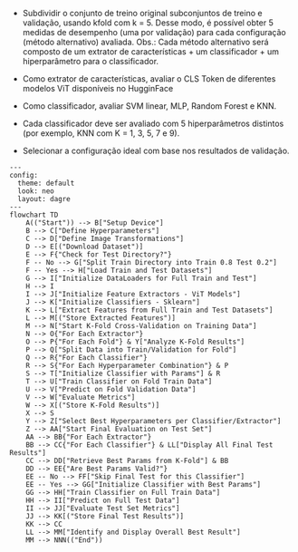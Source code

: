 - Subdividir o conjunto de treino original subconjuntos de treino e validação, usando kfold com k = 5. Desse modo, é possível obter 5 medidas de desempenho (uma por validação) para cada configuração (método alternativo) avaliada. 
Obs.: Cada método alternativo será composto de um extrator de características + um classificador + um hiperparâmetro para o classificador. 

- Como extrator de características, avaliar o CLS Token de diferentes modelos ViT disponíveis no HugginFace

- Como classificador, avaliar SVM linear, MLP, Random Forest e KNN. 

- Cada classificador deve ser avaliado com 5 hiperparâmetros distintos (por exemplo, KNN com K = 1, 3, 5, 7 e 9). 

- Selecionar a configuração ideal com base nos resultados de validação. 

```mermaid
---
config:
  theme: default
  look: neo
  layout: dagre
---
flowchart TD
    A(("Start")) --> B["Setup Device"]
    B --> C["Define Hyperparameters"]
    C --> D["Define Image Transformations"]
    D --> E[("Download Dataset")]
    E --> F{"Check for Test Directory?"}
    F -- No --> G["Split Train Directory into Train 0.8 Test 0.2"]
    F -- Yes --> H["Load Train and Test Datasets"]
    G --> I["Initialize DataLoaders for Full Train and Test"]
    H --> I
    I --> J["Initialize Feature Extractors - ViT Models"]
    J --> K["Initialize Classifiers - Sklearn"]
    K --> L["Extract Features from Full Train and Test Datasets"]
    L --> M[("Store Extracted Features")]
    M --> N["Start K-Fold Cross-Validation on Training Data"]
    N --> O{"For Each Extractor"}
    O --> P{"For Each Fold"} & Y["Analyze K-Fold Results"]
    P --> Q["Split Data into Train/Validation for Fold"] 
    Q --> R{"For Each Classifier"} 
    R --> S{"For Each Hyperparameter Combination"} & P
    S --> T["Initialize Classifier with Params"] & R
    T --> U["Train Classifier on Fold Train Data"]
    U --> V["Predict on Fold Validation Data"]
    V --> W["Evaluate Metrics"]
    W --> X[("Store K-Fold Results")]
    X --> S
    Y --> Z["Select Best Hyperparameters per Classifier/Extractor"]
    Z --> AA["Start Final Evaluation on Test Set"]
    AA --> BB{"For Each Extractor"}
    BB --> CC{"For Each Classifier"} & LL["Display All Final Test Results"]
    CC --> DD["Retrieve Best Params from K-Fold"] & BB
    DD --> EE{"Are Best Params Valid?"}
    EE -- No --> FF["Skip Final Test for this Classifier"] 
    EE -- Yes --> GG["Initialize Classifier with Best Params"]
    GG --> HH["Train Classifier on Full Train Data"]
    HH --> II["Predict on Full Test Data"]
    II --> JJ["Evaluate Test Set Metrics"]
    JJ --> KK[("Store Final Test Results")]
    KK --> CC
    LL --> MM["Identify and Display Overall Best Result"]
    MM --> NNN(("End"))
```
